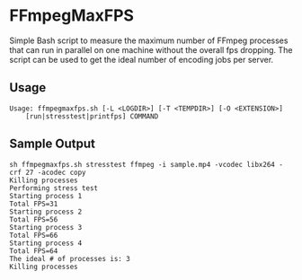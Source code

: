 FFmpegMaxFPS
============

Simple Bash script to measure the maximum number of FFmpeg processes
that can run in parallel on one machine without the overall fps 
dropping. The script can be used to get the ideal number of encoding 
jobs per server.

## Usage

```
Usage: ffmpegmaxfps.sh [-L <LOGDIR>] [-T <TEMPDIR>] [-O <EXTENSION>]
	[run|stresstest|printfps] COMMAND
```

## Sample Output

```
sh ffmpegmaxfps.sh stresstest ffmpeg -i sample.mp4 -vcodec libx264 -crf 27 -acodec copy
Killing processes
Performing stress test
Starting process 1
Total FPS=31
Starting process 2
Total FPS=56
Starting process 3
Total FPS=66
Starting process 4
Total FPS=64
The ideal # of processes is: 3
Killing processes
```
